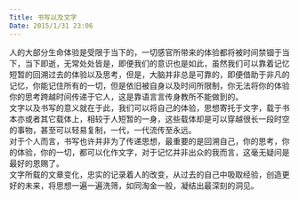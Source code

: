 ```yaml
---
Title: 书写以及文字
Date: 2015/1/31 23:06
---
```

人的大部分生命体验是受限于当下的，一切感官所带来的体验都将被时间禁锢于当下，当下即逝，无常处处皆是，即便我们的意识也是如此，虽然我们可以靠着记忆短暂的回溯过去的体验以及思考，但是，大脑并非总是可靠的，即便借助于非凡的记忆，你能记住所有的一切，但是依旧被自身以及时间所限制，你无法将你的体验你的思考跨越时间传递于它人，这是靠语言言传身教所不能做到的。  
文字以及书写的意义就在于此，我们可以将自己的体验，思想寄托于文字，载于书本亦或者其它载体上，相较于人短暂的一身，这些载体却是可以穿越很长一段时空的事物，甚至可以轻易复制，一代，一代流传至永远。  
对于个人而言，书写也许并非为了传递思想，最重要的是回溯自己，你的思考，你的体验，你的一切，都可以化作文字，对于记忆并非出众的我而言，这毫无疑问是最好的恩赐了。  
文字所载的文章变化，忠实的记录着人的改变，从过去的自己中吸取经验，创造更好的未来，将思想一遍一遍洗筛，如同淘金一般，凝结出最深刻的洞见。